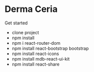 # Derma Ceria

Get started 
- clone project
- npm install
- npm i react-router-dom
- npm install react-bootstrap bootstrap
- npm install react-icons
- npm install mdb-react-ui-kit
- npm install react-share
